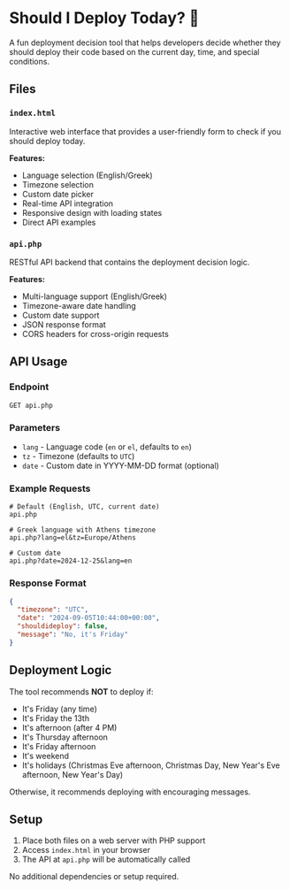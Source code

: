 # Should I Deploy Today? 🚀

A fun deployment decision tool that helps developers decide whether they should deploy their code based on the current day, time, and special conditions.

## Files

### `index.html`
Interactive web interface that provides a user-friendly form to check if you should deploy today.

**Features:**
- Language selection (English/Greek)
- Timezone selection 
- Custom date picker
- Real-time API integration
- Responsive design with loading states
- Direct API examples

### `api.php`
RESTful API backend that contains the deployment decision logic.

**Features:**
- Multi-language support (English/Greek)
- Timezone-aware date handling
- Custom date support
- JSON response format
- CORS headers for cross-origin requests

## API Usage

### Endpoint
```
GET api.php
```

### Parameters
- `lang` - Language code (`en` or `el`, defaults to `en`)
- `tz` - Timezone (defaults to `UTC`)
- `date` - Custom date in YYYY-MM-DD format (optional)

### Example Requests
```
# Default (English, UTC, current date)
api.php

# Greek language with Athens timezone
api.php?lang=el&tz=Europe/Athens

# Custom date
api.php?date=2024-12-25&lang=en
```

### Response Format
```json
{
  "timezone": "UTC",
  "date": "2024-09-05T10:44:00+00:00",
  "shouldideploy": false,
  "message": "No, it's Friday"
}
```

## Deployment Logic

The tool recommends **NOT** to deploy if:
- It's Friday (any time)
- It's Friday the 13th
- It's afternoon (after 4 PM)
- It's Thursday afternoon
- It's Friday afternoon
- It's weekend
- It's holidays (Christmas Eve afternoon, Christmas Day, New Year's Eve afternoon, New Year's Day)

Otherwise, it recommends deploying with encouraging messages.

## Setup

1. Place both files on a web server with PHP support
2. Access `index.html` in your browser
3. The API at `api.php` will be automatically called

No additional dependencies or setup required.
